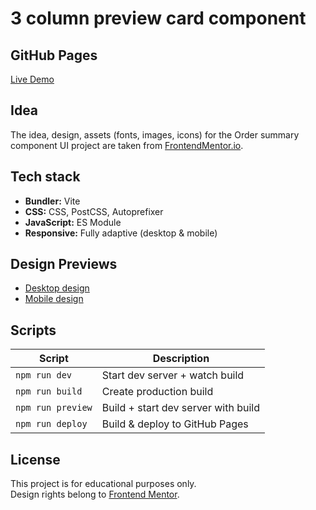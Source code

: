 # 3 column preview card component

## GitHub Pages

[Live Demo](https://antelopest.github.io/order-summary-component/)

## Idea

The idea, design, assets (fonts, images, icons) for the Order summary component UI project are taken from
[FrontendMentor.io](https://www.frontendmentor.io/challenges/order-summary-component-QlPmajDUj).

## Tech stack

* **Bundler:** Vite
* **CSS:** CSS, PostCSS, Autoprefixer
* **JavaScript:** ES Module
* **Responsive:** Fully adaptive (desktop & mobile)

## Design Previews

* [Desktop design](design/desktop-design.jpg)
* [Mobile design](design/mobile-design.jpg)

## Scripts

| Script            | Description                         |
|-------------------|-------------------------------------|
| `npm run dev`     | Start dev server + watch build      |
| `npm run build`   | Create production build             |
| `npm run preview` | Build + start dev server with build |
| `npm run deploy`  | Build & deploy to GitHub Pages      |

## License

This project is for educational purposes only.  
Design rights belong to [Frontend Mentor](https://www.frontendmentor.io).